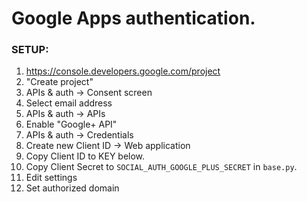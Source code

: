 # Google Apps authentication.

### SETUP:
1. https://console.developers.google.com/project
2. "Create project"
3. APIs & auth -> Consent screen
4. Select email address
5. APIs & auth -> APIs
6. Enable "Google+ API"
7. APIs & auth -> Credentials
8. Create new Client ID -> Web application
9. Copy Client ID to KEY below.
10. Copy Client Secret to `SOCIAL_AUTH_GOOGLE_PLUS_SECRET` in `base.py`.
11. Edit settings
12. Set authorized domain
